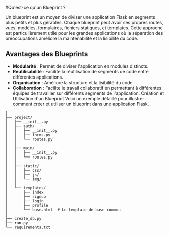 #Qu'est-ce qu'un Blueprint ?

Un blueprint est un moyen de diviser une application Flask en segments plus petits et plus gérables. Chaque blueprint peut avoir ses propres routes, vues, modèles, formulaires, fichiers statiques, et templates. Cette approche est particulièrement utile pour les grandes applications où la séparation des préoccupations améliore la maintenabilité et la lisibilité du code.

## Avantages des Blueprints
* **Modularité** : Permet de diviser l'application en modules distincts.
* **Réutilisabilité** : Facilite la réutilisation de segments de code entre différentes applications.
* **Organisation** : Améliore la structure et la lisibilité du code.
* **Collaboration** : Facilite le travail collaboratif en permettant à différentes équipes de travailler sur différents segments de l'application.
Création et Utilisation d'un Blueprint
Voici un exemple détaillé pour illustrer comment créer et utiliser un blueprint dans une application Flask.

```blueprint/
│
├── project/
│   ├── __init__.py
│   ├── auth/
│   │   ├── __init__.py
│   │   ├── forms.py
│   │   └── routes.py
│   │
│   ├── main/
│   │   ├── __init__.py
│   │   └── routes.py
│   │
│   ├── static/
│   │   ├── css/
│   │   ├── js/
│   │   └── img/
│   │
│   └── templates/
│       ├── index
│       ├── signup
│       ├── login
│       ├── profile
│       └── base.html  # Le template de base commun
│
├── create_db.py
├── run.py
└── requirements.txt
```


